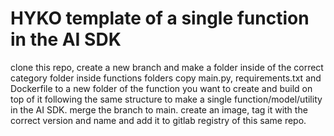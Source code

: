 # HYKO template of a single function in the AI SDK

clone this repo, create a new branch and make a folder inside of the correct category folder inside functions folders
copy main.py, requirements.txt and Dockerfile to a new folder of the function you want to create and build on top of it following the same structure to make a single function/model/utility in the AI SDK.
merge the branch to main.
create an image, tag it with the correct version and name and add it to gitlab registry of this same repo.